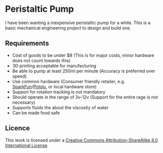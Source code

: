 # Peristaltic Pump

I have been wanting a inexpensive peristaltic pump for a while. This is a basic mechanical engineering project to design and build one.


## Requirements

  * Cost of goods to be under $8 (This is for major costs, minor hardware does not count towards this)
  * 3D printing acceptable for manufacturing
  * Be able to pump at least 250ml per minute (Accuracy is preferred over speed)
  * Use common hardware (Consumer friendly retailer, e.g. [SparkFun](http://sparkfun.com)/[Pololu](http://pololu.com), or local hardware store)
  * Support for rotation tracking is not mandatory
  * Should operate in the range of 3v-12v (Support for the entire rage is not necessary)
  * Supports fluids the about the viscosity of water
  * Can be made food safe
  


## Licence

This work is licensed under a [Creative Commons Attribution-ShareAlike 4.0 International License](http://creativecommons.org/licenses/by-sa/4.0/)
